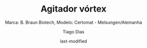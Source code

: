 ---
title: Agitador vórtex
subtitle: "Marca: B. Braun Biotech, Modelo: Certomat - Melsungen/Alemanha"
status: Ativo
procedimento: PEQ-005
image: fotos/005.jpg
categories: 
    - Agitação
author: Tiago Dias
date: last-modified
date-format: DD/MM/YYYY
lang: pt-br
---
